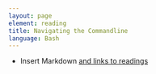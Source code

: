 ```yaml
---
layout: page
element: reading
title: Navigating the Commandline
language: Bash
---
```




- Insert Markdown [and links to readings](https://what-if.xkcd.com/76/)

